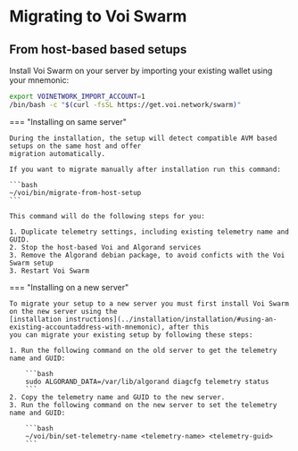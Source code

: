 # Migrating to Voi Swarm

## From host-based based setups

Install Voi Swarm on your server by importing your existing wallet using your mnemonic:

```bash
export VOINETWORK_IMPORT_ACCOUNT=1
/bin/bash -c "$(curl -fsSL https://get.voi.network/swarm)"
```

=== "Installing on same server"

    During the installation, the setup will detect compatible AVM based setups on the same host and offer
    migration automatically.

    If you want to migrate manually after installation run this command:

    ```bash
    ~/voi/bin/migrate-from-host-setup
    ```

    This command will do the following steps for you:

    1. Duplicate telemetry settings, including existing telemetry name and GUID.
    2. Stop the host-based Voi and Algorand services
    3. Remove the Algorand debian package, to avoid conficts with the Voi Swarm setup
    3. Restart Voi Swarm

=== "Installing on a new server"

    To migrate your setup to a new server you must first install Voi Swarm on the new server using the
    [installation instructions](../installation/installation/#using-an-existing-accountaddress-with-mnemonic), after this
    you can migrate your existing setup by following these steps:

    1. Run the following command on the old server to get the telemetry name and GUID:

        ```bash
        sudo ALGORAND_DATA=/var/lib/algorand diagcfg telemetry status
        ```
    2. Copy the telemetry name and GUID to the new server.
    3. Run the following command on the new server to set the telemetry name and GUID:

        ```bash
        ~/voi/bin/set-telemetry-name <telemetry-name> <telemetry-guid>
        ```
